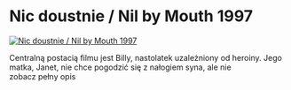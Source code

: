 Nic doustnie / Nil by Mouth 1997 
=============
[![Nic doustnie / Nil by Mouth 1997 ](http://vidos.pl/images/player.gif)](http://vidos.pl/nic-doustnie-nil-by-mouth-1997)

 Centralną postacią filmu jest Billy, nastolatek uzależniony od heroiny. Jego matka, Janet, nie chce pogodzić się z nałogiem syna, ale nie zobacz pełny opis
